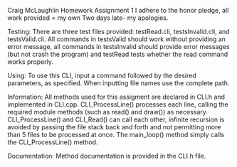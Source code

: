 Craig McLaughlin
Homework Assignment 1
I adhere to the honor pledge, all work provided = my own
Two days late- my apologies.

Testing:
There are three test files provided: testRead.cli, testsInvalid.cli, and testsValid.cli. All commands in testsValid
should work without providing an error message, all commands in testsInvalid should provide error messages (but not
crash the program) and testRead tests whether the read command works properly.

Using: To use this CLI, input a command followed by the desired parameters, as specified. When inputting file names
use the complete path.

Information: All methods used for this assigment are declared in CLI.h and implemented in CLI.cpp. CLI_ProcessLine()
processes each line, calling the required module methods (such as read() and draw()) as necessary. CLI_ProcessLine()
and CLI_Read() can call each other, infinite recursion is avoided by passing the file stack back and forth and not
permitting more than 5 files to be processed at once. The main_loop() method simply calls the CLI_ProcessLine()
method.

Documentation: Method documentation is provided in the CLI.h file.

